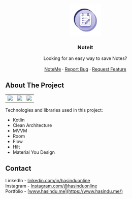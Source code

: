 <div align="center">
    <a>
        <img src="/noteicon.png" alt="Logo" width="100" height="100">
    </a>
    <h3 align="center">NoteIt</h3>
    <p align="center">
        Looking for an easy way to save Notes?
        <br />
        <br />
        <a href="#try">NoteMe</a>
        ·
        <a href="https://github.com/erdemklync/NoteIt/issues">Report Bug</a>
        ·
        <a href="https://github.com/erdemklync/NoteIt/issues">Request Feature</a>
    </p>
</div>

## About The Project

<table align="center">
  <tr>
    <td><img src="assets/preview.gif" height="500px" /></td>
    <td><img src="assets/2.png" height="500px" /></td>
    <td><img src="assets/3.png" height="500px" /></td>
  </tr>
</table>

Technologies and libraries used in this project:
<ul>
  <li>Kotlin</li>
  <li>Clean Architecture</li>
  <li>MVVM</li>
  <li>Room</li>
  <li>Flow</li>
  <li>Hilt</li>
  <li>Material You Design</li>
</ul>

## Contact

LinkedIn - [linkedin.com/in/hasinduonline](https://linkedin.com/in/hasinduonline)<br />
Instagram - [Instagram.com/@hasinduonline](https://www.instagram.com/hasinduonline/)<br />
Portfolio - [www.hasindu.me](https://www.hasindu.me/)<br />


